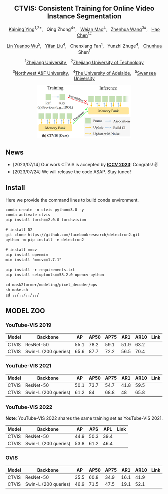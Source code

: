 <div align="center">

<h2>CTVIS: Consistent Training for Online Video Instance Segmentation</h2>

[Kaining Ying](https://kainingying.github.io/)<sup>1,2*</sup>, &nbsp; Qing Zhong<sup>4*</sup>, &nbsp; [Weian Mao](https://scholar.google.com/citations?user=Qu-QXTsAAAAJ)<sup>4</sup>, &nbsp; [Zhenhua Wang](https://cie.nwsuaf.edu.cn/szdw/fjs/2022110082/index.htm)<sup>3#</sup>, &nbsp; [Hao Chen](https://stan-haochen.github.io/)<sup>1#</sup>

[Lin Yuanbo Wu](https://sites.google.com/site/linwuuq/)<sup>5</sup>, &nbsp; [Yifan Liu](https://irfanicmll.github.io/)<sup>4</sup>, &nbsp; Chenxiang Fan<sup>1</sup>, &nbsp; Yunzhi Zhuge<sup>4</sup>, &nbsp; [Chunhua Shen](https://cshen.github.io/)<sup>1</sup>

<sup>1</sup>[Zhejiang University](https://www.zju.edu.cn/english/), &nbsp; <sup>2</sup>[Zhejiang University of Technology](http://www.english.zjut.edu.cn/)

<sup>3</sup>[Northwest A&F University](https://en.nwsuaf.edu.cn/), &nbsp; <sup>4</sup>[The University of Adelaide](https://www.adelaide.edu.au/), &nbsp; <sup>5</sup>[Swansea University](https://en.nwsuaf.edu.cn/)

<img src="assets/teaser.jpg" width="300"/>

<!-- https://github.com/KainingYing/CTVIS/assets/42159793/25273241-6642-46b4-9a47-bd19beec6f68.mp4 -->
</div>

## News

- [2023/07/14] Our work CTVIS is accepted by [**ICCV 2023**](https://iccv2023.thecvf.com/)! Congrats! ✌️
- [2023/07/24] We will release the code ASAP. Stay tuned!

## Install

Here we provide the command lines to build conda environment.
```shell
conda create -n ctvis python=3.8 -y 
conda activate ctvis
pip install torch==2.0.0 torchvision  

# install D2
git clone https://github.com/facebookresearch/detectron2.git
python -m pip install -e detectron2

# install mmcv
pip install openmim
mim install "mmcv==1.7.1"

pip install -r requirements.txt
pip install setuptools==58.2.0 opencv-python

cd mask2former/modeling/pixel_decoder/ops
sh make.sh
cd ../../../../
```

## MODEL ZOO

### YouTube-VIS 2019

| Model | Backbone             | AP   | AP50 | AP75 | AR1 | AR10 | Link                                                                                                                          |
|-------| -------------------- | ---- |-----------| ---- | ---- | ---- |-------------------------------------------------------------------------------------------------------------------------------|
| CTVIS | ResNet-50            | 55.1 | 78.2      | 59.1 | 51.9 | 63.2 |                                     |
| CTVIS | Swin-L (200 queries) | 65.6 | 87.7      | 72.2 | 56.5 | 70.4 |                                                                                                          |

### YouTube-VIS 2021

| Model | Backbone             | AP   | AP50 | AP75 | AR1 | AR10 | Link                                                                                                                                                                                                                                            |
| ----- | -------------------- | ---- | --------- | --------- | -------- | --------- |------------------------------------------------------------------------------------------------------------------------------------------------------------------------------------------------------------------------|
| CTVIS | ResNet-50            | 50.1 | 73.7      | 54.7      | 41.8     | 59.5      |  |
| CTVIS | Swin-L (200 queries) | 61.2 | 84        | 68.8      | 48       | 65.8      |                                                                                                                                                                    |

### YouTube-VIS 2022

**Note**: YouTube-VIS 2022 shares the same training set as YouTube-VIS 2021.

| Model | Backbone             | AP   | APS | APL | Link                                    |
| ----- | -------------------- | ---- | ---- | ---- | --------------------------------------- |
| CTVIS | ResNet-50         | 44.9 | 50.3 | 39.4 |         |
| CTVIS | Swin-L (200 queries) | 53.8 | 61.2 | 46.4 | |

### OVIS

| Model | Backbone             | AP   | AP50 | AP75 | AR1 | AR10 | Link                                                             |
| ----- | -------------------- | ---- | --------- | --------- | -------- | --------- | --------------------------------------- |
| CTVIS | ResNet-50            | 35.5 | 60.8      | 34.9      | 16.1     | 41.9      |         |
| CTVIS | Swin-L (200 queries) | 46.9 | 71.5      | 47.5      | 19.1     | 52.1      |          |
